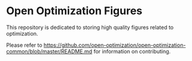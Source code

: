 # Open Optimization Figures

This repository is dedicated to storing high quality figures related to optimization.

Please refer to https://github.com/open-optimization/open-optimization-common/blob/master/README.md for information on contributing.
